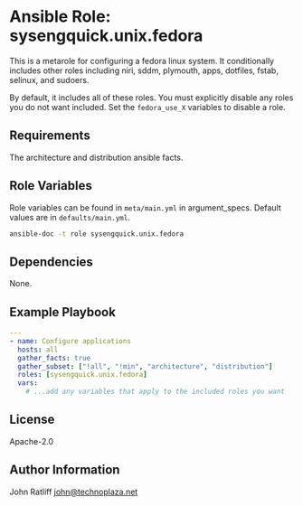 # Ansible Role: sysengquick.unix.fedora

This is a metarole for configuring a fedora linux system.
It conditionally includes other roles including niri, sddm, plymouth, apps, dotfiles, fstab, selinux, and sudoers.

By default, it includes all of these roles.
You must explicitly disable any roles you do not want included.
Set the `fedora_use_X` variables to disable a role.

## Requirements

The architecture and distribution ansible facts.

## Role Variables

Role variables can be found in `meta/main.yml` in argument_specs.
Default values are in `defaults/main.yml`.

```bash
ansible-doc -t role sysengquick.unix.fedora
```

## Dependencies

None.

## Example Playbook

```yaml
---
- name: Configure applications
  hosts: all
  gather_facts: true
  gather_subset: ["!all", "!min", "architecture", "distribution"]
  roles: [sysengquick.unix.fedora]
  vars:
    # ...add any variables that apply to the included roles you want
```

## License

Apache-2.0

## Author Information

John Ratliff <john@technoplaza.net>
